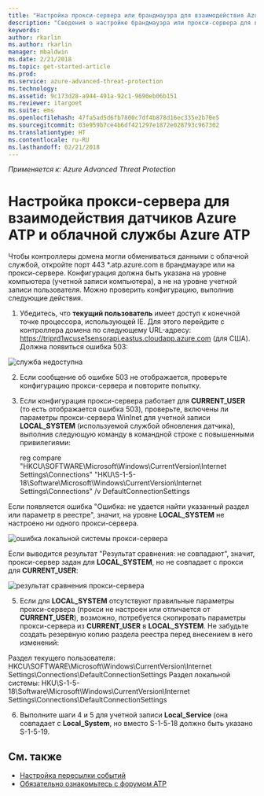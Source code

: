 ```yaml
---
title: "Настройка прокси-сервера или брандмауэра для взаимодействия Azure ATP с датчиком | Документы Майкрософт"
description: "Сведения о настройке брандмауэра или прокси-сервера для взаимодействия облачной службы Azure ATP и датчиков Azure ATP"
keywords: 
author: rkarlin
ms.author: rkarlin
manager: mbaldwin
ms.date: 2/21/2018
ms.topic: get-started-article
ms.prod: 
ms.service: azure-advanced-threat-protection
ms.technology: 
ms.assetid: 9c173d28-a944-491a-92c1-9690eb06b151
ms.reviewer: itargoet
ms.suite: ems
ms.openlocfilehash: 47fa5ad5d6fb7800c7df4b878d16ec335e2b70e5
ms.sourcegitcommit: 03e959b7ce4b6df421297e1872e028793c967302
ms.translationtype: HT
ms.contentlocale: ru-RU
ms.lasthandoff: 02/21/2018
---
```

*Применяется к: Azure Advanced Threat Protection*



# <a name="configure-your-proxy-to-allow-communication-between-azure-atp-sensors-and-the-azure-atp-cloud-service"></a>Настройка прокси-сервера для взаимодействия датчиков Azure ATP и облачной службы Azure ATP

Чтобы контроллеры домена могли обмениваться данными с облачной службой, откройте порт 443 *.atp.azure.com в брандмауэре или на прокси-сервере. Конфигурация должна быть указана на уровне компьютера (учетной записи компьютера), а не на уровне учетной записи пользователя. Можно проверить конфигурацию, выполнив следующие действия.
 
1.  Убедитесь, что **текущий пользователь** имеет доступ к конечной точке процессора, использующей IE. Для этого перейдите с контроллера домена по следующему URL-адресу: https://triprd1wcuse1sensorapi.eastus.cloudapp.azure.com (для США). Должна появиться ошибка 503:

 ![служба недоступна](/media/service-unavailable.png)
 
2.  Если сообщение об ошибке 503 не отображается, проверьте конфигурацию прокси-сервера и повторите попытку.

3.  Если конфигурация прокси-сервера работает для **CURRENT_USER** (то есть отображается ошибка 503), проверьте, включены ли параметры прокси-сервера WinInet для учетной записи **LOCAL_SYSTEM** (используемой службой обновления датчика), выполнив следующую команду в командной строке с повышенными привилегиями:
 
    reg compare "HKCU\SOFTWARE\Microsoft\Windows\CurrentVersion\Internet Settings\Connections" "HKU\S-1-5-18\Software\Microsoft\Windows\CurrentVersion\Internet Settings\Connections" /v DefaultConnectionSettings

Если появляется ошибка "Ошибка: не удается найти указанный раздел или параметр в реестре", значит, на уровне **LOCAL_SYSTEM** не настроено ни одного прокси-сервера.
 
 ![ошибка локальной системы прокси-сервера](/media/proxy-local-system-error.png)

Если выводится результат "Результат сравнения: не совпадают", значит, прокси-сервер задан для **LOCAL_SYSTEM**, но не совпадает с прокси для **CURRENT_USER**:
 
  ![результат сравнения прокси-сервера](/media/proxy-result-compared.png)

5.  Если для **LOCAL_SYSTEM** отсутствуют правильные параметры прокси-сервера (прокси не настроен или отличается от **CURRENT_USER**), возможно, потребуется скопировать параметры прокси-сервера из **CURRENT_USER** в **LOCAL_SYSTEM**. Не забудьте создать резервную копию раздела реестра перед внесением в него изменений:

 Раздел текущего пользователя: HKCU\SOFTWARE\Microsoft\Windows\CurrentVersion\Internet Settings\Connections\DefaultConnectionSettings Раздел локальной системы: HKU\S-1-5-18\Software\Microsoft\Windows\CurrentVersion\Internet Settings\Connections\DefaultConnectionSettings

 
6.  Выполните шаги 4 и 5 для учетной записи **Local_Service** (она совпадает с **Local_System**, но вместо S-1-5-18 должно быть указано S-1-5-19.



## <a name="see-also"></a>См. также
- [Настройка пересылки событий](configure-event-forwarding.md)
- [Обязательно ознакомьтесь с форумом ATP](https://aka.ms/azureatpcommunity)